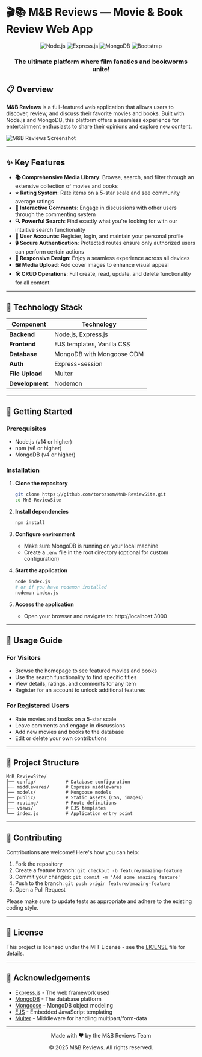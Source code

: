 # 🎬📚 M&B Reviews — Movie & Book Review Web App

<div align="center">
  <img src="https://img.shields.io/badge/node.js-6DA55F?style=for-the-badge&logo=node.js&logoColor=white" alt="Node.js">
  <img src="https://img.shields.io/badge/express.js-%23404d59.svg?style=for-the-badge&logo=express&logoColor=%2361DAFB" alt="Express.js">
  <img src="https://img.shields.io/badge/MongoDB-%234ea94b.svg?style=for-the-badge&logo=mongodb&logoColor=white" alt="MongoDB">
  <img src="https://img.shields.io/badge/bootstrap-%23563D7C.svg?style=for-the-badge&logo=bootstrap&logoColor=white" alt="Bootstrap">
</div>

<div align="center">
  <h3>The ultimate platform where film fanatics and bookworms unite!</h3>
</div>

## 📋 Overview

**M&B Reviews** is a full-featured web application that allows users to discover, review, and discuss their favorite movies and books. Built with Node.js and MongoDB, this platform offers a seamless experience for entertainment enthusiasts to share their opinions and explore new content.

![M&B Reviews Screenshot](https://via.placeholder.com/800x400?text=M%26B+Reviews+Screenshot)

---

## ✨ Key Features

- **📚 Comprehensive Media Library**: Browse, search, and filter through an extensive collection of movies and books
- **⭐ Rating System**: Rate items on a 5-star scale and see community average ratings
- **💬 Interactive Comments**: Engage in discussions with other users through the commenting system
- **🔍 Powerful Search**: Find exactly what you're looking for with our intuitive search functionality
- **👤 User Accounts**: Register, login, and maintain your personal profile
- **🔒 Secure Authentication**: Protected routes ensure only authorized users can perform certain actions
- **📱 Responsive Design**: Enjoy a seamless experience across all devices
- **🖼️ Media Upload**: Add cover images to enhance visual appeal
- **🛠️ CRUD Operations**: Full create, read, update, and delete functionality for all content

---

## 🧠 Technology Stack

| Component     | Technology                                                |
|---------------|----------------------------------------------------------|
| **Backend**   | Node.js, Express.js                                       |
| **Frontend**  | EJS templates, Vanilla CSS                                |
| **Database**  | MongoDB with Mongoose ODM                                 |
| **Auth**      | Express-session                                           |
| **File Upload** | Multer                                                  |
| **Development** | Nodemon                                                 |

---

## 🚀 Getting Started

### Prerequisites
- Node.js (v14 or higher)
- npm (v6 or higher)
- MongoDB (v4 or higher)

### Installation

1. **Clone the repository**
   ```bash
   git clone https://github.com/torozsom/MnB-ReviewSite.git
   cd MnB-ReviewSite
   ```

2. **Install dependencies**
   ```bash
   npm install
   ```

3. **Configure environment**
   - Make sure MongoDB is running on your local machine
   - Create a `.env` file in the root directory (optional for custom configuration)

4. **Start the application**
   ```bash
   node index.js
   # or if you have nodemon installed
   nodemon index.js
   ```

5. **Access the application**
   - Open your browser and navigate to: http://localhost:3000

---

## 🧭 Usage Guide

### For Visitors
- Browse the homepage to see featured movies and books
- Use the search functionality to find specific titles
- View details, ratings, and comments for any item
- Register for an account to unlock additional features

### For Registered Users
- Rate movies and books on a 5-star scale
- Leave comments and engage in discussions
- Add new movies and books to the database
- Edit or delete your own contributions

---

## 📁 Project Structure

```
MnB_ReviewSite/
├── config/           # Database configuration
├── middlewares/      # Express middlewares
├── models/           # Mongoose models
├── public/           # Static assets (CSS, images)
├── routing/          # Route definitions
├── views/            # EJS templates
└── index.js          # Application entry point
```

---

## 🤝 Contributing

Contributions are welcome! Here's how you can help:

1. Fork the repository
2. Create a feature branch: `git checkout -b feature/amazing-feature`
3. Commit your changes: `git commit -m 'Add some amazing feature'`
4. Push to the branch: `git push origin feature/amazing-feature`
5. Open a Pull Request

Please make sure to update tests as appropriate and adhere to the existing coding style.

---

## 📜 License

This project is licensed under the MIT License - see the [LICENSE](LICENSE) file for details.

---

## 🙏 Acknowledgements

- [Express.js](https://expressjs.com/) - The web framework used
- [MongoDB](https://www.mongodb.com/) - The database platform
- [Mongoose](https://mongoosejs.com/) - MongoDB object modeling
- [EJS](https://ejs.co/) - Embedded JavaScript templating
- [Multer](https://github.com/expressjs/multer) - Middleware for handling multipart/form-data

---

<div align="center">
  <p>Made with ❤️ by the M&B Reviews Team</p>
  <p>© 2025 M&B Reviews. All rights reserved.</p>
</div>
